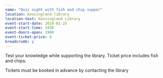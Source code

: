 ```yaml
---
name: "Quiz night with fish and chip supper"
location: kessingland-library
location-text: Kessingland Library
event-start-date: 2019-01-25
event-start-time: 1930
event-doors-open: 1900
event-ticket-price: 6
breadcrumb: y
---
```


Test your knowledge while supporting the library. Ticket price includes fish and chips.

Tickets must be booked in advance by contacting the library
